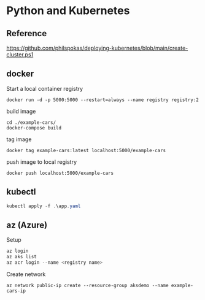 # Python and Kubernetes

## Reference
https://github.com/philspokas/deploying-kubernetes/blob/main/create-cluster.ps1

## docker

Start a local container registry
```
docker run -d -p 5000:5000 --restart=always --name registry registry:2
```

build image
```
cd ./example-cars/
docker-compose build
```

tag image
```
docker tag example-cars:latest localhost:5000/example-cars
```

push image to local registry
```
docker push localhost:5000/example-cars
```

## kubectl

```powershell
kubectl apply -f .\app.yaml
```

## az (Azure)

Setup 
```powershell
az login
az aks list
az acr login --name <registry name>
```

Create network
```
az network public-ip create --resource-group aksdemo --name example-cars-ip
```
